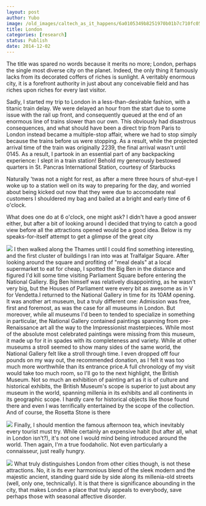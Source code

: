 ```yaml
---
layout: post
author: Yubo
image: /old_images/caltech_as_it_happens/6a0105349b8251970b01b7c710fc05970b.jpg
title: London 
categories: [research]
status: Publish
date: 2014-12-02
---
```



The title was spared no words because it merits no more; London, perhaps the single most diverse city on the planet. Indeed, the only thing it famously lacks from its decorated coffers of riches is sunlight. A veritably enormous city, it is a forefront authority in just about any conceivable field and has riches upon riches for every last visitor.

Sadly, I started my trip to London in a less-than-desirable fashion, with a titanic train delay. We were delayed an hour from the start due to some issue with the rail up front, and consequently queued at the end of an enormous line of trains slower than our own. This obviously had disastrous consequences, and what should have been a direct trip from Paris to London instead became a multiple-stop affair, where we had to stop simply because the trains before us were stopping. As a result, while the projected arrival time of the train was originally 2239, the final arrival wasn't until 0145. As a result, I partook in an essential part of any backpacking experience: I slept in a train station! Behold my generously bestowed quarters in St. Pancras International Station, courtesy of Starbucks

Naturally 'twas not a night for rest, as after a mere three hours of shut-eye I woke up to a station well on its way to preparing for the day, and worried about being kicked out now that they were due to accomodate real customers I shouldered my bag and bailed at a bright and early time of 6 o'clock.

What does one do at 6 o'clock, one might ask? I didn't have a good answer either, but after a bit of looking around I decided that trying to catch a good view before all the attractions opened would be a good idea. Below is my speaks-for-itself attempt to get a glimpse of the great city

![](/old_images/caltech_as_it_happens/6a0105349b8251970b01b7c710fc2d970b.jpg)
I then walked along the Thames until I could find something interesting, and the first cluster of buildings I ran into was at Tralfalgar Square. After looking around the square and profiting of "meal deals" at a local supermarket to eat for cheap, I spotted the Big Ben in the distance and figured I'd kill some time visiting Parliament Square before entering the National Gallery. Big Ben himself was relatively disappointing, as he wasn't very big, but the Houses of Parliament were every bit as awesome as in V for Vendetta.I returned to the National Gallery in time for its 10AM opening. It was another art museum, but a truly different one: Admission was free, first and foremost, as was the case for all museums in London. But moreover, while all museums I'd been to tended to specialize in something in particular, the National Gallery contained paintings spanning from pre-Renaissance art all the way to the Impressionist masterpieces. While most of the absolute most celebrated paintings were missing from this museum, it made up for it in spades with its completeness and variety. While at other museums a stroll seemed to show many sides of the same world, the National Gallery felt like a stroll through time. I even dropped off four pounds on my way out, the recommended donation, as I felt it was too much more worthwhile than its entrance price.A full chronology of my visit would take too much room, so I'll go to the next highlight, the British Museum. Not so much an exhibition of painting art as it is of culture and historical exhibits, the British Museum's scope is superior to just about any museum in the world, spanning millenia in its exhibits and all continents in its geographic scope. I hardly care for historical objects like those found there and even I was terrifically entertained by the scope of the collection. And of course, the Rosetta Stone is there

![](/old_images/caltech_as_it_happens/6a0105349b8251970b01b7c710fe4a970b.jpg)
Finally, I should mention the famous afternoon tea, which inevitably every tourist must try. While certainly an expensive habit (but after all, what in London isn't?), it's not one I would mind being introduced around the world. Then again, I'm a true foodaholic. Not even particularly a connaisseur, just really hungry.


![](/old_images/caltech_as_it_happens/6a0105349b8251970b01b8d09ae460970c.jpg)
What truly distinguishes London from other cities though, is not these attractions. No, it is its ever harmonious blend of the sleek modern and the majestic ancient, standing guard side by side along its millenia-old streets (well, only one, technically). It is that there is significance abounding in the city, that makes London a place that truly appeals to everybody, save perhaps those with seasonal affective disorder.

